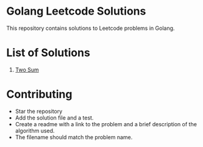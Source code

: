 # Golang Leetcode Solutions

This repository contains solutions to Leetcode problems in Golang.

# List of Solutions

 1. [Two Sum](https://github.com/theuhbis/goleet/twosum)

# Contributing 

 - Star the repository
 - Add the solution file and a test.
 - Create a readme with a link to the problem and a brief description of the algorithm used.
 - The filename should match the problem name.